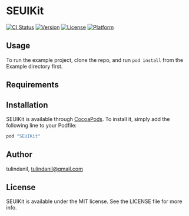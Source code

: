 # SEUIKit

[![CI Status](http://img.shields.io/travis/tulindanil/SEUIKit.svg?style=flat)](https://travis-ci.org/tulindanil/SEUIKit)
[![Version](https://img.shields.io/cocoapods/v/SEUIKit.svg?style=flat)](http://cocoapods.org/pods/SEUIKit)
[![License](https://img.shields.io/cocoapods/l/SEUIKit.svg?style=flat)](http://cocoapods.org/pods/SEUIKit)
[![Platform](https://img.shields.io/cocoapods/p/SEUIKit.svg?style=flat)](http://cocoapods.org/pods/SEUIKit)

## Usage

To run the example project, clone the repo, and run `pod install` from the Example directory first.

## Requirements

## Installation

SEUIKit is available through [CocoaPods](http://cocoapods.org). To install
it, simply add the following line to your Podfile:

```ruby
pod "SEUIKit"
```

## Author

tulindanil, tulindanil@gmail.com

## License

SEUIKit is available under the MIT license. See the LICENSE file for more info.
